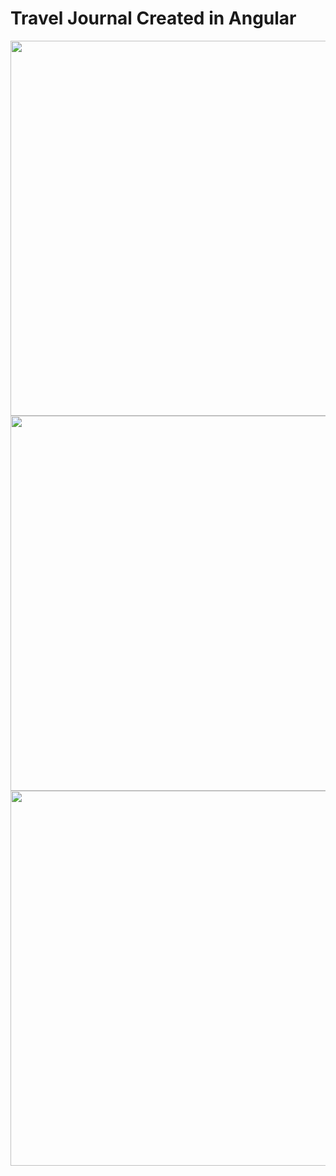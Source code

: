 # Travel Journal Created in Angular

<img src="https://github.com/Pixelsavvy72/travel-journal/blob/master/screenshots/01.png" width="600">
<img src="https://github.com/Pixelsavvy72/travel-journal/blob/master/screenshots/02.png" width="600">
<img src="https://github.com/Pixelsavvy72/travel-journal/blob/master/screenshots/03.png" width="600">



